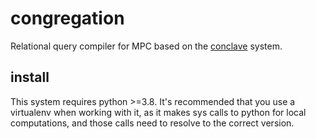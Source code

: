 # congregation
Relational query compiler for MPC based on the [conclave](https://github.com/multiparty/conclave) system.

## install

This system requires python >=3.8. It's recommended that you
use a virtualenv when working with it, as it makes sys calls to 
python for local computations, and those calls need to resolve 
to the correct version. 